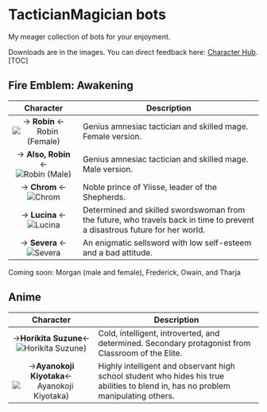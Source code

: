 # TacticianMagician bots

My meager collection of bots for your enjoyment.
 
Downloads are in the images. You can direct feedback here: [Character Hub](https://www.chub.ai/users/tacticianmagician).
[TOC]

## Fire Emblem: Awakening

Character | Description
:--: | ------ 
-> **Robin** <- ![Robin (Female)](https://files.catbox.moe/h6a171.png)|Genius amnesiac tactician and skilled mage. Female version.
-> **Also, Robin** <- ![Robin (Male)](https://files.catbox.moe/0s8aey.png)|Genius amnesiac tactician and skilled mage. Male version.
-> **Chrom** <- ![Chrom](https://files.catbox.moe/p3trf0.png)|Noble prince of Ylisse, leader of the Shepherds.
-> **Lucina** <- ![Lucina](https://files.catbox.moe/inwqp2.png)|Determined and skilled swordswoman from the future, who travels back in time to prevent a disastrous future for her world.
-> **Severa** <- ![Severa](https://files.catbox.moe/tc427v.png)|An enigmatic sellsword with low self-esteem and a bad attitude.

Coming soon: Morgan (male and female), Frederick, Owain, and Tharja

## Anime
Character | Description
:--: | ------ 
->**Horikita Suzune**<- ![Horikita Suzune)](https://files.catbox.moe/wvu406.png)|Cold, intelligent, introverted, and determined. Secondary protagonist from Classroom of the Elite.
->**Ayanokoji Kiyotaka**<- ![Ayanokoji Kiyotaka)](https://files.catbox.moe/yh383j.png)|Highly intelligent and observant high school student who hides his true abilities to blend in, has no problem manipulating others.